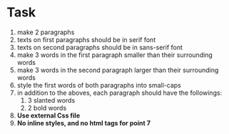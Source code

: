 # Task
1. make 2 paragraphs
2. texts on first paragraphs should be in serif font
3. texts on second paragraphs should be in sans-serif font
4. make 3 words in the first paragraph smaller than their surrounding words
5. make 3 words in the second paragraph larger than their surrounding words
6. style the first words of both paragraphs into small-caps
7. in addition to the aboves, each paragraph should have the followings:
   1. 3 slanted words
   2. 2 bold words
8. **Use external Css file**
9. **No inline styles, and no html tags for point 7**
   